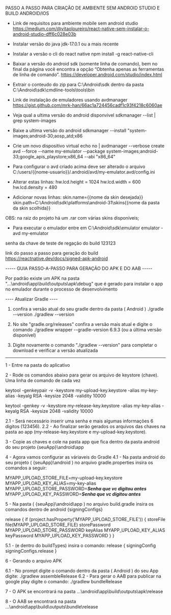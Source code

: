 PASSO A PASSO PARA CRIAÇÃO DE AMBIENTE SEM ANDROID STUDIO E BUILD ANDROID/IOS

* Link de requisitos para ambiente mobile sem android studio
https://medium.com/@vitaoloureiro/react-native-sem-instalar-o-android-studio-dff6c028e03b

* Instalar versão do java jdk-17.0.1 ou a mais recente

* Instalar a versão o cli do react native
npm install -g react-native-cli

* Baixar a versão do android sdk (somente linha de comando), bem no final da página você encontra a opção “Obtenha apenas as ferramentas de linha de comando”.
https://developer.android.com/studio/index.html
* Extrair o conteudo do zip para C:\Android\sdk dentro da pasta C:\Android\sdk\cmdline-tools\tools\bin

* Link de instalação de emuladores usando avdmanager
https://gist.github.com/mrk-han/66ac1a724456cadf1c93f4218c6060ae

* Veja qual a ultima versão do android disponvivel
sdkmanager --list | grep system-images

* Baixe a ultima versão do android
sdkmanager --install "system-images;android-30;aosp_atd;x86

* Crie um novo dispositivo virtual
echo no | avdmanager --verbose create avd --force --name my-emulator --package system-images;android-33;google_apis_playstore;x86_64 --abi "x86_64"

* Para configurar o avd criado acima deve ser alterado o arquivo 
C:/users/{{nome-usuario}}/.android/avd/my-emulator.avd/config.ini

* Alterar estas linhas: 
hw.lcd.height = 1024
hw.lcd.width = 600
hw.lcd.density = 480

* Adicionar novas linhas:
skin.name={{nome da skin desejada}}
skin.path=C:\Android\sdk\platforms\android-31\skins\{{nome da pasta da skin scolhida}}

OBS: na raiz do projeto há um .rar com várias skins disponíveis;

* Para executar o emulador entre em C:\Android\sdk\emulator
emulator -avd my-emulator



senha da chave de teste de regação do build 123123

link do passo a passo para geração do build
https://reactnative.dev/docs/signed-apk-android



----- GUIA PASSO-A-PASSO PARA GERAÇÃO DO APK E DO AAB -----

Por padrão existe um APK na pasta "...\android\app\build\outputs\apk\debug" que é gerado para instalar o app no emulador durante o processo de desenvolvimento

---- Atualizar Gradle ----

1) confira a versão atual do seu gradle dentro da pasta ( Android )
./gradle --version
./gradlew --version

2) No site "gradle.org/releases" confira a versão mais atual e digite o comando
./gradlew wrapper --gradle-version 6.9.3 (ou a última versão disponível)

3) Digite novamente o comando "./gradlew --version" para completar o download e verificar a versão atualizada

-------------------------

1 - Entre na pasta do aplicativo

2 - Rode os comandos abaixo para gerar os arquivo de keystore (chave). Uma linha de comando de cada vez

keytool -genkeypair -v -keystore my-upload-key.keystore -alias my-key-alias -keyalg RSA -keysize 2048 -validity 10000

keytool -genkey -v -keystore my-release-key.keystore -alias my-key-alias -keyalg RSA -keysize 2048 -validity 10000

 2.1 - Será necessário inserir uma senha e mais algumas informações 6 digitos (123456).
 2.2 - Ao finalizar serão gerados os arquivos das chaves na pasta ao app (my-release-key.keystore  e  my-upload-key.keystore).

3 - Copie as chaves e cole na pasta app que fica dentro da pasta android do seu projeto
 {seuApp}\android\app

4 - Agora vamos configurar as váriaveis do Gradle
 4.1 - Na pasta android do seu projeto ( {seuApp}\android ) no arquivo gradle.properties insira os comandos a seguir:
 
 MYAPP_UPLOAD_STORE_FILE=my-upload-key.keystore
 MYAPP_UPLOAD_KEY_ALIAS=my-key-alias
 MYAPP_UPLOAD_STORE_PASSWORD=***Senha que vc digitou antes***
 MYAPP_UPLOAD_KEY_PASSWORD=***Senha que vc digitou antes***

5 - Na pasta ( {seuApp}\android\app ) no arquivo build.gradle insira os comandos dentro de android {signingConfigs}

 release {
            if (project.hasProperty('MYAPP_UPLOAD_STORE_FILE')) {
                storeFile file(MYAPP_UPLOAD_STORE_FILE)
                storePassword MYAPP_UPLOAD_STORE_PASSWORD
                keyAlias MYAPP_UPLOAD_KEY_ALIAS
                keyPassword MYAPP_UPLOAD_KEY_PASSWORD
            }
        }

5.1 - (e dentro do buildTypes) insira o comando:
 release {
  signingConfig signingConfigs.release
 }

6 - Gerando o arquivo APK

 6.1 - No prompt digite o comando dentro da pasta ( Android ) do seu App digite:
  ./gradlew assembleRelease
 6.2 - Para gerar o AAB para publicar na google play digite o comando:
  ./gradlew bundleRelease

7 - O APK se encontrará na pasta
...\android\app\build\outputs\apk\release

8 - O AAB se encontrará na pasta
...\android\app\build\outputs\bundle\release
